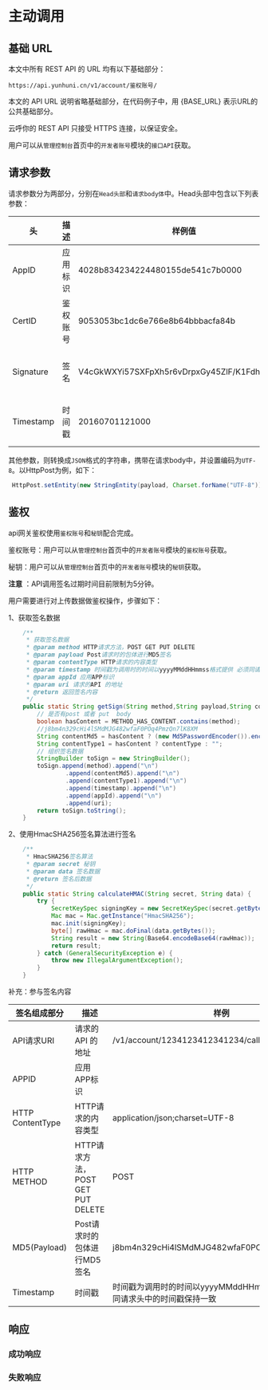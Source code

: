 # 主动调用

## 基础 URL
本文中所有 REST API 的 URL 均有以下基础部分：

```
https://api.yunhuni.cn/v1/account/鉴权账号/
```

本文的 API URL 说明省略基础部分，在代码例子中，用 {BASE_URL} 表示URL的公共基础部分。

云呼你的 REST API 只接受 HTTPS 连接，以保证安全。

用户可以从`管理控制台`首页中的`开发者账号`模块的`接口API`获取。

## 请求参数

请求参数分为两部分，分别在`Head头部`和`请求body体`中。Head头部中包含以下列表参数：

| 头         | 描述   | 样例值                                      | 备注                              |
| --------- | ---- | ---------------------------------------- | ------------------------------- |
| AppID     | 应用标识 | 4028b834234224480155de541c7b0000         | 用户指定的应用标识                       |
| CertID    | 鉴权账号 | 9053053bc1dc6e766e8b64bbbacfa84b         | 用户通过登录控制台获取                     |
| Signature | 签名   | V4cGkWXYi57SXFpXh5r6vDrpxGy45ZlF/K1FdhOm0lk= | 使用HmacSHA256签名算法组合请求数据进行签名，参考鉴权 |
| Timestamp | 时间戳  | 20160701121000                           | 时间戳为调用时的时间以yyyyMMddHHmmss格式提供   |

其他参数，则转换成`JSON`格式的字符串，携带在请求body中，并设置编码为`UTF-8`。以HttpPost为例，如下：

```java
 HttpPost.setEntity(new StringEntity(payload, Charset.forName("UTF-8")));
```

## 鉴权

api网关鉴权使用`鉴权账号`和`秘钥`配合完成。

鉴权账号：用户可以从`管理控制台`首页中的`开发者账号`模块的`鉴权账号`获取。

秘钥：用户可以从`管理控制台`首页中的`开发者账号`模块的`秘钥`获取。

**注意** ：API调用签名过期时间目前限制为5分钟。

用户需要进行对上传数据做鉴权操作，步骤如下：

1、获取签名数据

```java
	/**
     * 获取签名数据
     * @param method HTTP请求方法，POST GET PUT DELETE
     * @param payload Post请求时的包体进行MD5签名
     * @param contentType HTTP请求的内容类型
     * @param timestamp 时间戳为调用时的时间以yyyyMMddHHmmss格式提供 必须同请求头中的时间戳保持一致
     * @param appId 应用APP标识
     * @param uri 请求的API 的地址
     * @return 返回签名内容
     */
    public static String getSign(String method,String payload,String contentType,String timestamp,String appId,String uri){
        // 是否有post 或者 put  body
        boolean hasContent = METHOD_HAS_CONTENT.contains(method);
        //j8bm4n329cHi4lSMdMJG482wfaF0POq4PmzQn7lK8XM
        String contentMd5 = hasContent ? (new Md5PasswordEncoder()).encodePassword(payload, null) : "";
        String contentType1 = hasContent ? contentType : "";
        // 组织签名数据
        StringBuilder toSign = new StringBuilder();
        toSign.append(method).append("\n")
                .append(contentMd5).append("\n")
                .append(contentType1).append("\n")
                .append(timestamp).append("\n")
                .append(appId).append("\n")
                .append(uri);
        return toSign.toString();
    }
```

2、使用HmacSHA256签名算法进行签名

```java
	/**
     * HmacSHA256签名算法
     * @param secret 秘钥
     * @param data 签名数据
     * @return 签名后数据
     */
    public static String calculateHMAC(String secret, String data) {
        try {
            SecretKeySpec signingKey = new SecretKeySpec(secret.getBytes(), "HmacSHA256");
            Mac mac = Mac.getInstance("HmacSHA256");
            mac.init(signingKey);
            byte[] rawHmac = mac.doFinal(data.getBytes());
            String result = new String(Base64.encodeBase64(rawHmac));
            return result;
        } catch (GeneralSecurityException e) {
            throw new IllegalArgumentException();
        }
    }
```

补充：参与签名内容

| 签名组成部分           | 描述                           | 样例                                       |
| ---------------- | ---------------------------- | ---------------------------------------- |
| API请求URI         | 请求的API 的地址                   | /v1/account/1234123412341234/call/1234123411234 |
| APPID            | 应用APP标识                      |                                          |
| HTTP ContentType | HTTP请求的内容类型                  | application/json;charset=UTF-8           |
| HTTP METHOD      | HTTP请求方法，POST GET PUT DELETE | POST                                     |
| MD5(Payload)     | Post请求时的包体进行MD5签名            | j8bm4n329cHi4lSMdMJG482wfaF0POq4PmzQn7lK8XM |
| Timestamp        | 时间戳                          | 时间戳为调用时的时间以yyyyMMddHHmmss格式提供必须同请求头中的时间戳保持一致 |

## 响应

### 成功响应



### 失败响应

